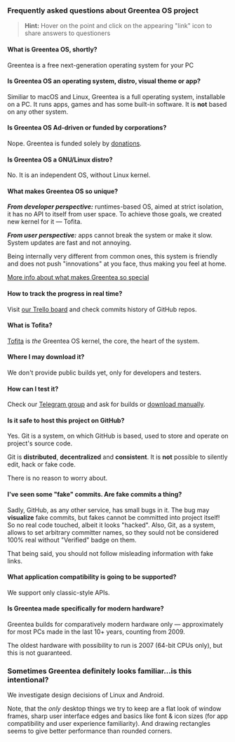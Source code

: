 ### Frequently asked questions about Greentea OS project

> **Hint:** Hover on the point and click on the appearing "link" icon to share answers to questioners

#### What is Greentea OS, shortly?

Greentea is a free next-generation operating system for your PC

#### Is Greentea OS an operating system, distro, visual theme or app?

Similiar to macOS and Linux, Greentea is a full operating system, installable on a PC. It runs apps, games and has some built-in software.
It is **not** based on any other system.

#### Is Greentea OS Ad-driven or funded by corporations?

Nope. Greentea is funded solely by [donations](https://greenteaos.github.io/donate/).

#### Is Greentea OS a GNU/Linux distro?

No. It is an independent OS, without Linux kernel.

#### What makes Greentea OS so unique?

***From developer perspective:*** runtimes-based OS, aimed at strict isolation, it has no API to itself from user space.
To achieve those goals, we created new kernel for it — Tofita.

***From user perspective:*** apps cannot break the system or make it slow. System updates are fast and not annoying.

Being internally very different from common ones,
this system is friendly and does not push "innovations" at you face, thus making you feel at home.

[More info about what makes Greentea so special](https://github.com/GreenteaOS/Greentea/blob/master/README.md#what-makes-greentea-so-special)

#### How to track the progress in real time?

Visit [our Trello board](https://trello.com/b/zIHcmPnB) and check commits history of GitHub repos.

#### What is Tofita?

[Tofita](https://github.com/GreenteaOS/Tofita) is *the* Greentea OS kernel, the core, the heart of the system.

#### Where I may download it?

We don't provide public builds yet, only for developers and testers.

#### How can I test it?

Check our [Telegram group](https://t.me/greenteaos) and ask for builds or [download manually](https://ci.appveyor.com/project/PeyTy/tofita/build/artifacts).

#### Is it safe to host this project on GitHub?

Yes. Git is a system, on which GitHub is based, used to store and operate on project's source code.

Git is **distributed**, **decentralized** and **consistent**. It is **not** possible to silently edit, hack or fake code.

There is no reason to worry about.

#### I've seen some "fake" commits. Are fake commits a thing?

Sadly, GitHub, as any other service, has small bugs in it. The bug may **visualize** fake commits, but fakes cannot be committed into project itself! So no real code touched, albeit it looks "hacked". Also, Git, as a system, allows to set arbitrary committer names, so they sould not be considered 100% real without "Verified" badge on them.

That being said, you should not follow misleading information with fake links.

#### What application compatibility is going to be supported?

We support only classic-style APIs.

#### Is Greentea made specifically for modern hardware?

Greentea builds for comparatively modern hardware only — approximately for most PCs made in the last 10+ years, counting from 2009.

The oldest hardware with possibility to run is 2007 (64-bit CPUs only), but this is not guaranteed.

### Sometimes Greentea definitely looks familiar...is this intentional?

We investigate design decisions of Linux and Android.

Note, that the *only* desktop things we try to keep are a flat look of window frames, sharp user interface edges and
basics like font & icon sizes (for app compatibility and user experience familiarity).
And drawing rectangles seems to give better performance than rounded corners.
